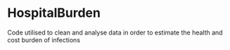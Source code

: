 # HospitalBurden
Code utilised to clean and analyse data in order to estimate the health and cost burden of infections
